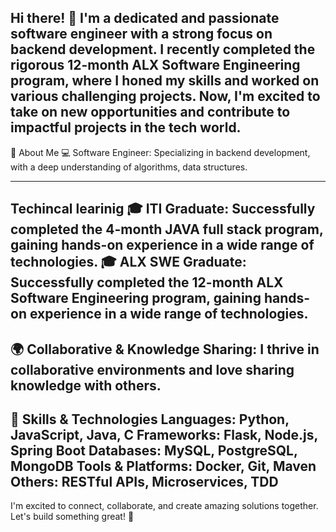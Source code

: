 Hi there! 👋
I'm a dedicated and passionate software engineer with a strong focus on backend development. I recently completed the rigorous 12-month ALX Software Engineering program, where I honed my skills and worked on various challenging projects. Now, I'm excited to take on new opportunities and contribute to impactful projects in the tech world.
---
🚀 About Me
💻 Software Engineer: Specializing in backend development, with a deep understanding of algorithms, data structures.

---
Techincal learinig
🎓 ITI Graduate: Successfully completed the 4-month JAVA full stack program, gaining hands-on experience in a wide range of technologies.
🎓 ALX SWE Graduate: Successfully completed the 12-month ALX Software Engineering program, gaining hands-on experience in a wide range of technologies.
---
🌍 Collaborative & Knowledge Sharing: I thrive in collaborative environments and love sharing knowledge with others.
---
💼 Skills & Technologies
Languages: Python, JavaScript, Java, C
Frameworks: Flask, Node.js, Spring Boot
Databases: MySQL, PostgreSQL, MongoDB
Tools & Platforms: Docker, Git, Maven
Others: RESTful APIs, Microservices, TDD
---

I'm excited to connect, collaborate, and create amazing solutions together. Let's build something great! 🚀


<!--
**AbdullahKhames/AbdullahKhames** is a ✨ _special_ ✨ repository because its `README.md` (this file) appears on your GitHub profile.

Here are some ideas to get you started:

- 🔭 I’m currently working on ...
- 🌱 I’m currently learning ...
- 👯 I’m looking to collaborate on ...
- 🤔 I’m looking for help with ...
- 💬 Ask me about ...
- 📫 How to reach me: ...
- 😄 Pronouns: ...
- ⚡ Fun fact: ...
-->
